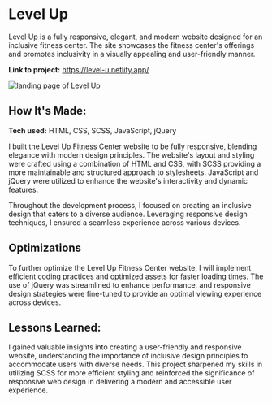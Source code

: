 # Level Up
Level Up is a fully responsive, elegant, and modern website designed for an inclusive fitness center. The site showcases the fitness center's offerings and promotes inclusivity in a visually appealing and user-friendly manner.

**Link to project:** https://level-u.netlify.app/

![landing page of Level Up](https://u.cubeupload.com/rzagramonte/1b4levelupGitHub.png)

## How It's Made:

**Tech used:** HTML, CSS, SCSS, JavaScript, jQuery

I built the Level Up Fitness Center website to be fully responsive, blending elegance with modern design principles. The website's layout and styling were crafted using a combination of HTML and CSS, with SCSS providing a more maintainable and structured approach to stylesheets. JavaScript and jQuery were utilized to enhance the website's interactivity and dynamic features.

Throughout the development process, I focused on creating an inclusive design that caters to a diverse audience. Leveraging responsive design techniques, I ensured a seamless experience across various devices.

## Optimizations

To further optimize the Level Up Fitness Center website, I will implement efficient coding practices and optimized assets for faster loading times. The use of jQuery was streamlined to enhance performance, and responsive design strategies were fine-tuned to provide an optimal viewing experience across devices.

## Lessons Learned:

I gained valuable insights into creating a user-friendly and responsive website, understanding the importance of inclusive design principles to accommodate users with diverse needs. This project sharpened my skills in utilizing SCSS for more efficient styling and reinforced the significance of responsive web design in delivering a modern and accessible user experience.
